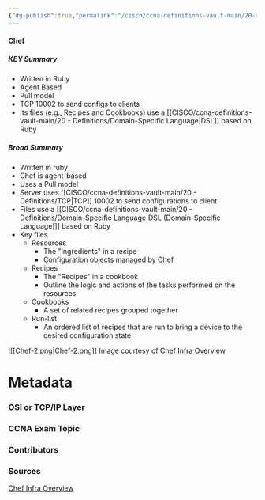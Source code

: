 ```yaml
---
{"dg-publish":true,"permalink":"/cisco/ccna-definitions-vault-main/20-definitions/chef/","tags":["defs_ccna"]}
---
```


#### Chef
##### KEY Summary
- Written in Ruby
- Agent Based
- Pull model
- TCP 10002 to send configs to clients
- Its files (e.g., Recipes and Cookbooks) use a [[CISCO/ccna-definitions-vault-main/20 - Definitions/Domain-Specific Language\|DSL]] based on Ruby

##### Broad Summary
- Written in ruby
- Chef is agent-based
- Uses a Pull model
- Server uses [[CISCO/ccna-definitions-vault-main/20 - Definitions/TCP\|TCP]] 10002 to send configurations to client
- Files use a [[CISCO/ccna-definitions-vault-main/20 - Definitions/Domain-Specific Language\|DSL (Domain-Specific Language)]] based on Ruby
- Key files
	- Resources
		- The "Ingredients" in a recipe
		- Configuration objects managed by Chef
	- Recipes
		- The "Recipes" in a cookbook
		- Outline the logic and actions of the tasks performed on the resources
	- Cookbooks
		- A set of related recipes grouped together
	- Run-list
		- An ordered list of recipes that are run to bring a device to the desired configuration state

![[Chef-2.png\|Chef-2.png]]
Image courtesy of [Chef Infra Overview](https://docs.chef.io/chef_overview/)





# Metadata
### OSI or TCP/IP Layer

### CCNA Exam Topic

### Contributors

### Sources
[Chef Infra Overview](https://docs.chef.io/chef_overview/)
